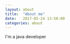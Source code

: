 ```yaml
---
layout: about
title:  "About me"
date:   2017-05-24 13:50:00
categories: about
---
```


I'm a java developer